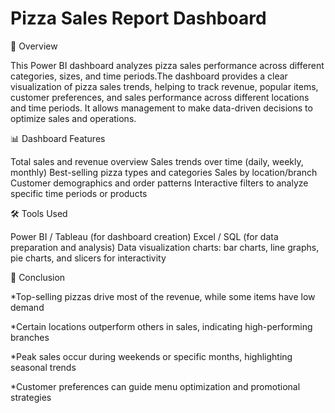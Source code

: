 #  Pizza Sales Report Dashboard
📌 Overview

This Power BI dashboard analyzes pizza sales performance across different categories, sizes, and time periods.The dashboard provides a clear visualization of pizza sales trends, helping to track revenue, popular items, customer preferences, and sales performance across different locations and time periods. It allows management to make data-driven decisions to optimize sales and operations.

📊 Dashboard Features

Total sales and revenue overview
Sales trends over time (daily, weekly, monthly)
Best-selling pizza types and categories
Sales by location/branch
Customer demographics and order patterns
Interactive filters to analyze specific time periods or products

🛠 Tools Used

Power BI / Tableau (for dashboard creation)
Excel / SQL (for data preparation and analysis)
Data visualization charts: bar charts, line graphs, pie charts, and slicers for interactivity

📜 Conclusion

*Top-selling pizzas drive most of the revenue, while some items have low demand

*Certain locations outperform others in sales, indicating high-performing branches

*Peak sales occur during weekends or specific months, highlighting seasonal trends

*Customer preferences can guide menu optimization and promotional strategies
